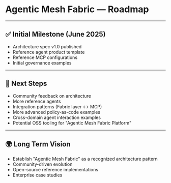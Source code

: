 # Agentic Mesh Fabric — Roadmap

---

## ✅ Initial Milestone (June 2025)

- Architecture spec v1.0 published  
- Reference agent product template  
- Reference MCP configurations  
- Initial governance examples  

---

## 🚀 Next Steps

- Community feedback on architecture  
- More reference agents  
- Integration patterns (Fabric layer ↔ MCP)  
- More advanced policy-as-code examples  
- Cross-domain agent interaction examples  
- Potential OSS tooling for "Agentic Mesh Fabric Platform"  

---

## 🌍 Long Term Vision

- Establish "Agentic Mesh Fabric" as a recognized architecture pattern  
- Community-driven evolution  
- Open-source reference implementations  
- Enterprise case studies  
